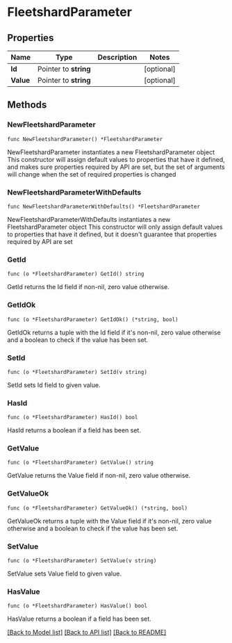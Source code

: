 # FleetshardParameter

## Properties

Name | Type | Description | Notes
------------ | ------------- | ------------- | -------------
**Id** | Pointer to **string** |  | [optional] 
**Value** | Pointer to **string** |  | [optional] 

## Methods

### NewFleetshardParameter

`func NewFleetshardParameter() *FleetshardParameter`

NewFleetshardParameter instantiates a new FleetshardParameter object
This constructor will assign default values to properties that have it defined,
and makes sure properties required by API are set, but the set of arguments
will change when the set of required properties is changed

### NewFleetshardParameterWithDefaults

`func NewFleetshardParameterWithDefaults() *FleetshardParameter`

NewFleetshardParameterWithDefaults instantiates a new FleetshardParameter object
This constructor will only assign default values to properties that have it defined,
but it doesn't guarantee that properties required by API are set

### GetId

`func (o *FleetshardParameter) GetId() string`

GetId returns the Id field if non-nil, zero value otherwise.

### GetIdOk

`func (o *FleetshardParameter) GetIdOk() (*string, bool)`

GetIdOk returns a tuple with the Id field if it's non-nil, zero value otherwise
and a boolean to check if the value has been set.

### SetId

`func (o *FleetshardParameter) SetId(v string)`

SetId sets Id field to given value.

### HasId

`func (o *FleetshardParameter) HasId() bool`

HasId returns a boolean if a field has been set.

### GetValue

`func (o *FleetshardParameter) GetValue() string`

GetValue returns the Value field if non-nil, zero value otherwise.

### GetValueOk

`func (o *FleetshardParameter) GetValueOk() (*string, bool)`

GetValueOk returns a tuple with the Value field if it's non-nil, zero value otherwise
and a boolean to check if the value has been set.

### SetValue

`func (o *FleetshardParameter) SetValue(v string)`

SetValue sets Value field to given value.

### HasValue

`func (o *FleetshardParameter) HasValue() bool`

HasValue returns a boolean if a field has been set.


[[Back to Model list]](../README.md#documentation-for-models) [[Back to API list]](../README.md#documentation-for-api-endpoints) [[Back to README]](../README.md)



